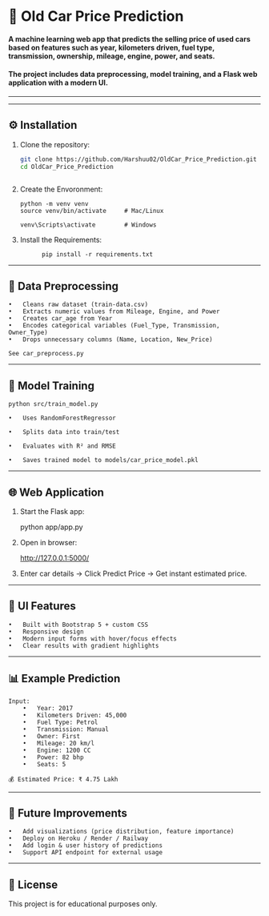 # 🚗 Old Car Price Prediction

#### A machine learning web app that predicts the **selling price of used cars** based on features such as year, kilometers driven, fuel type, transmission, ownership, mileage, engine, power, and seats.  

#### The project includes **data preprocessing, model training, and a Flask web application with a modern UI**.

---

---

## ⚙️ Installation

1. Clone the repository:
   ```bash
   git clone https://github.com/Harshuu02/OldCar_Price_Prediction.git
   cd OldCar_Price_Prediction

   
   
2. Create the Envoronment:

       python -m venv venv
       source venv/bin/activate     # Mac/Linux
   
       venv\Scripts\activate        # Windows

3. Install the Requirements:

             pip install -r requirements.txt

    
---

## 🧹 Data Preprocessing

	•	Cleans raw dataset (train-data.csv)
	•	Extracts numeric values from Mileage, Engine, and Power
	•	Creates car_age from Year
	•	Encodes categorical variables (Fuel_Type, Transmission, Owner_Type)
	•	Drops unnecessary columns (Name, Location, New_Price)

    See car_preprocess.py

---

## 🤖 Model Training

    python src/train_model.py

    •	Uses RandomForestRegressor

    •	Splits data into train/test

    •	Evaluates with R² and RMSE

    •	Saves trained model to models/car_price_model.pkl

---

## 🌐 Web Application

1.	Start the Flask app:

     python app/app.py

2.	Open in browser:

    http://127.0.0.1:5000/

3.	Enter car details → Click Predict Price → Get instant estimated price.

---

## 🎨 UI Features

	•	Built with Bootstrap 5 + custom CSS
	•	Responsive design
	•	Modern input forms with hover/focus effects
	•	Clear results with gradient highlights

---

## 📊 Example Prediction

    Input:
	    •	Year: 2017
	    •	Kilometers Driven: 45,000
	    •	Fuel Type: Petrol
	    •	Transmission: Manual
	    •	Owner: First
	    •	Mileage: 20 km/l
	    •	Engine: 1200 CC
	    •	Power: 82 bhp
	    •	Seats: 5

    💰 Estimated Price: ₹ 4.75 Lakh

---

## 🚀 Future Improvements

	•	Add visualizations (price distribution, feature importance)
	•	Deploy on Heroku / Render / Railway
	•	Add login & user history of predictions
	•	Support API endpoint for external usage

---

## 📝 License

This project is for educational purposes only.
